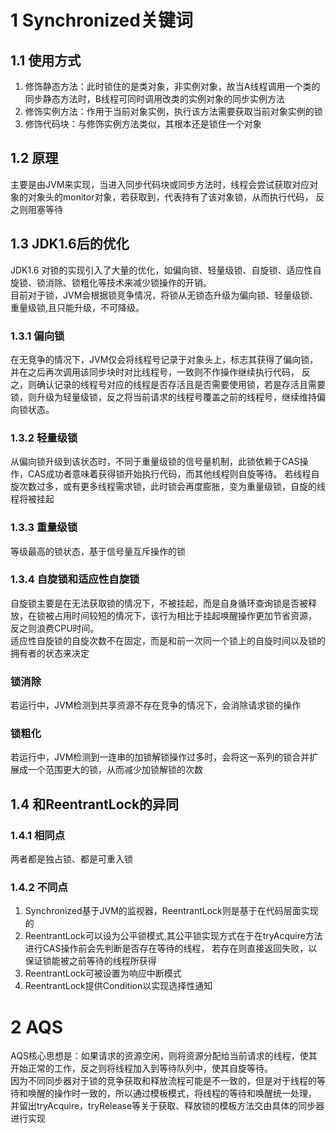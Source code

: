 # 1 Synchronized关键词
## 1.1 使用方式
1. 修饰静态方法：此时锁住的是类对象，非实例对象，故当A线程调用一个类的同步静态方法时，B线程可同时调用改类的实例对象的同步实例方法
2. 修饰实例方法：作用于当前对象实例，执行该方法需要获取当前对象实例的锁
3. 修饰代码块：与修饰实例方法类似，其根本还是锁住一个对象
## 1.2 原理
主要是由JVM来实现，当进入同步代码块或同步方法时，线程会尝试获取对应对象的对象头的monitor对象，若获取到，代表持有了该对象锁，从而执行代码，
反之则阻塞等待
## 1.3 JDK1.6后的优化
JDK1.6 对锁的实现引入了大量的优化，如偏向锁、轻量级锁、自旋锁、适应性自旋锁、锁消除、锁粗化等技术来减少锁操作的开销。  
目前对于锁，JVM会根据锁竞争情况，将锁从无锁态升级为偏向锁、轻量级锁、重量级锁,且只能升级，不可降级。
### 1.3.1 偏向锁
在无竞争的情况下，JVM仅会将线程号记录于对象头上，标志其获得了偏向锁，并在之后再次调用该同步块时对比线程号，一致则不作操作继续执行代码，
反之，则确认记录的线程号对应的线程是否存活且是否需要使用锁，若是存活且需要锁，则升级为轻量级锁，反之将当前请求的线程号覆盖之前的线程号，继续维持偏向锁状态。
### 1.3.2 轻量级锁
从偏向锁升级到该状态时，不同于重量级锁的信号量机制，此锁依赖于CAS操作，CAS成功者意味着获得锁开始执行代码，而其他线程则自旋等待。
若线程自旋次数过多，或有更多线程需求锁，此时锁会再度膨胀，变为重量级锁，自旋的线程将被挂起
### 1.3.3 重量级锁
等级最高的锁状态，基于信号量互斥操作的锁
### 1.3.4 自旋锁和适应性自旋锁
自旋锁主要是在无法获取锁的情况下，不被挂起，而是自身循环查询锁是否被释放，在锁被占用时间较短的情况下，该行为相比于挂起唤醒操作更加节省资源，
反之则浪费CPU时间。  
适应性自旋锁的自旋次数不在固定，而是和前一次同一个锁上的自旋时间以及锁的拥有者的状态来决定
### 锁消除
若运行中，JVM检测到共享资源不存在竞争的情况下，会消除请求锁的操作
### 锁粗化
若运行中，JVM检测到一连串的加锁解锁操作过多时，会将这一系列的锁合并扩展成一个范围更大的锁，从而减少加锁解锁的次数
## 1.4 和ReentrantLock的异同
### 1.4.1 相同点
两者都是独占锁、都是可重入锁
### 1.4.2 不同点
1. Synchronized基于JVM的监视器，ReentrantLock则是基于在代码层面实现的
2. ReentrantLock可以设为公平锁模式,其公平锁实现方式在于在tryAcquire方法进行CAS操作前会先判断是否存在等待的线程，
若存在则直接返回失败，以保证锁能被之前等待的线程所获得
3. ReentrantLock可被设置为响应中断模式
4. ReentrantLock提供Condition以实现选择性通知
# 2 AQS
AQS核心思想是：如果请求的资源空闲，则将资源分配给当前请求的线程，使其开始正常的工作，反之则将线程加入到等待队列中，使其自旋等待。  
因为不同同步器对于锁的竞争获取和释放流程可能是不一致的，但是对于线程的等待和唤醒的操作时一致的，所以通过模板模式，将线程的等待和唤醒统一处理，
并留出tryAcquire，tryRelease等关于获取、释放锁的模板方法交由具体的同步器进行实现
